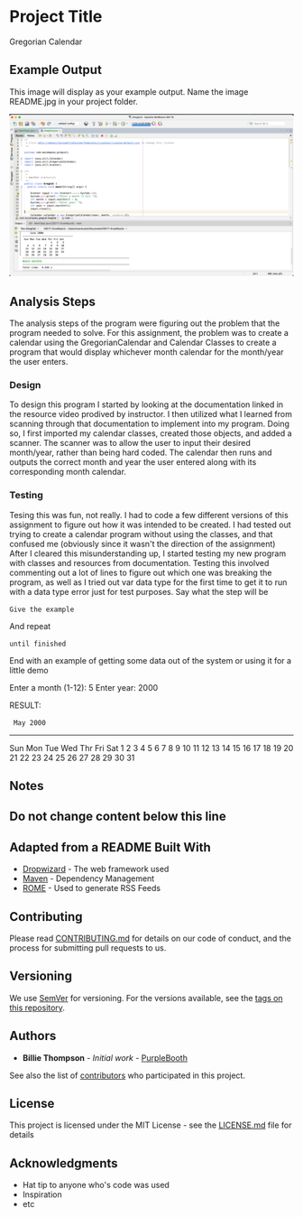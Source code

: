# Project Title

Gregorian Calendar

## Example Output

This image will display as your example output. Name the image README.jpg in your project folder.

![Sample Output](README.jpg)

## Analysis Steps
The analysis steps of the program were figuring out the problem that the program needed to solve. For this assignment, the problem was to create a calendar using the GregorianCalendar and Calendar Classes to create a program that would display whichever month calendar for the month/year the user enters.

### Design
To design this program I started by looking at the documentation linked in the resource video prodived by instructor.
I then utilized what I learned from scanning through that documentation to implement into my program.
Doing so, I first imported my calendar classes, created those objects, and added a scanner.
The scanner was to allow the user to input their desired month/year, rather than being hard coded.
The calendar then runs and outputs the correct month and year the user entered along with its corresponding month calendar.

### Testing

Tesing this was fun, not really. I had to code a few different versions of this assignment
to figure out how it was intended to be created. I had tested out trying to create a calendar program
without using the classes, and that confused me (obviously since it wasn't the direction of the assignment)
After I cleared this misunderstanding up, I started testing my new program with classes and resources from documentation.
Testing this involved commenting out a lot of lines to figure out which one was breaking
the program, as well as I tried out var data type for the first time to get it to run with a data type error just for test purposes.
 Say what the step will be

```
Give the example
```

And repeat

```
until finished
```

End with an example of getting some data out of the system or using it for a little demo

Enter a month (1-12): 5
Enter year: 2000

RESULT:

     May 2000
----------------------------------
 Sun Mon Tue Wed Thr Fri Sat
       1   2   3   4   5   6
   7   8   9  10  11  12  13
  14  15  16  17  18  19  20
  21  22  23  24  25  26  27
  28  29  30  31


## Notes


## Do not change content below this line
## Adapted from a README Built With

* [Dropwizard](http://www.dropwizard.io/1.0.2/docs/) - The web framework used
* [Maven](https://maven.apache.org/) - Dependency Management
* [ROME](https://rometools.github.io/rome/) - Used to generate RSS Feeds

## Contributing

Please read [CONTRIBUTING.md](https://gist.github.com/PurpleBooth/b24679402957c63ec426) for details on our code of conduct, and the process for submitting pull requests to us.

## Versioning

We use [SemVer](http://semver.org/) for versioning. For the versions available, see the [tags on this repository](https://github.com/your/project/tags).

## Authors

* **Billie Thompson** - *Initial work* - [PurpleBooth](https://github.com/PurpleBooth)

See also the list of [contributors](https://github.com/your/project/contributors) who participated in this project.

## License

This project is licensed under the MIT License - see the [LICENSE.md](LICENSE.md) file for details

## Acknowledgments

* Hat tip to anyone who's code was used
* Inspiration
* etc
